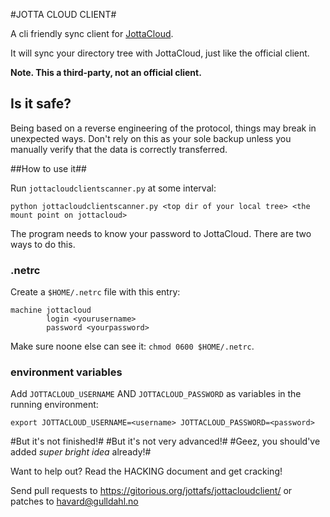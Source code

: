 #JOTTA CLOUD CLIENT#

A cli friendly sync client for [JottaCloud](http://jottacloud.com).

It will sync your directory tree with JottaCloud, just like the official client.

**Note. This a third-party, not an official client.**

## Is it safe? ##

Being based on a reverse engineering of the protocol, things may break in unexpected ways. Don't rely on this as your sole backup unless you manually verify that the data is correctly transferred.

##How to use it##

Run `jottacloudclientscanner.py` at some interval:

    python jottacloudclientscanner.py <top dir of your local tree> <the mount point on jottacloud>


The program needs to know your password to JottaCloud. There are two ways to do this.

### .netrc ###

Create a `$HOME/.netrc` file with this entry:

    machine jottacloud
            login <yourusername>
            password <yourpassword>

Make sure noone else can see it: `chmod 0600 $HOME/.netrc`.

### environment variables ###

Add  `JOTTACLOUD_USERNAME` AND `JOTTACLOUD_PASSWORD` as variables in the running environment:

    export JOTTACLOUD_USERNAME=<username> JOTTACLOUD_PASSWORD=<password>

#But it's not finished!#
#But it's not very advanced!#
#Geez, you should've added *super bright idea* already!#

Want to help out? Read the HACKING document and get cracking!

Send pull requests to https://gitorious.org/jottafs/jottacloudclient/ or patches to havard@gulldahl.no
